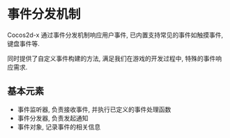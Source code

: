 # 事件分发机制

Cocos2d-x 通过事件分发机制响应用户事件, 已内置支持常见的事件如触摸事件, 键盘事件等.

同时提供了自定义事件构建的方法, 满足我们在游戏的开发过程中, 特殊的事件响应需求.

## 基本元素

* 事件监听器, 负责接收事件, 并执行已定义的事件处理函数
* 事件分发器, 负责发起通知
* 事件对象, 记录事件的相关信息
